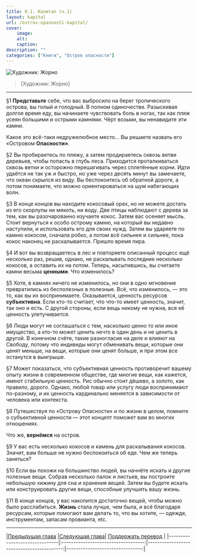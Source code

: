 ```yaml
---
title: 0.1. Капитал (ч.1)
layout: kapital
url: /ostrov-opasnosti-kapital/
cover:
    image:
    alt: 
    caption: 
description: ""
categories: ["Книги", "Остров опасности"]
---
```


![Художник: Жорно](/img/books/antologiya-anarho-kapitalizma/2.jpg "")
>[Художник: Жорно]

-----

§1 **Представьте** себе, что вас выбросило на берег тропического острова, вы голый и голодный. В полном одиночестве. Разыскивая долгое время еду, вы начинаете чувствовать боль в ногах, так как пляж усеян большими и острыми камнями. Чёрт возьми, вы ненавидите эти камни.

Какое это всё-таки недружелюбное место... Вы решаете назвать его «Островом **Опасности»**.

§2 Вы пробираетесь по пляжу, а затем продираетесь сквозь ветви деревьев, чтобы попасть в глубь леса. Приходится проталкиваться сквозь ветки и осторожно перешагивать через сплетённые корни. Идти удаётся не так уж и быстро, но уже через десять минут вы замечаете, что океан скрылся из виду. Вы беспокоитесь об обратной дороге, а потом понимаете, что можно ориентироваться на шум набегающих волн.

§3 В конце концов вы находите кокосовый орех, но не можете достать из его скорлупы ни мякоть, ни воду. Две птицы наблюдают с дерева за тем, как вы разочарованно изучаете кокос. Затем вас осеняет мысль. Стоит вернуться к особо острому камню, на который вы недавно наступили, и использовать его для своих нужд. Затем вы ударяете по камню кокосом, сначала робко, а потом всё сильнее и сильнее, пока кокос наконец не раскалывается. Пришло время пира.

§4 И вот вы возвращаетесь в лес и повторяете описанный процесс ещё несколько раз, решив, однако, не раскалывать последние несколько кокосов, а оставить их на потом. Теперь, насытившись, вы считаете камни весьма **ценными**. Что изменилось?

§5 Хотя, в камнях ничего не изменилось, но они в одно мгновение превратились из бесполезных в полезные. Всё, что изменилось, — это то, как вы их воспринимаете. Оказывается, ценность ресурсов **субъективна**. Если кто-то считает, что что-то имеет ценность, значит, так оно и есть. С другой стороны, если вещь никому не нужна, вся её ценность улетучивается.

§6 Люди могут не соглашаться с тем, насколько ценно то или иное имущество, а кто-то может ценить нечто в один день и не ценить в другой. В конечном счёте, такие разногласия на деле и влияют на Свободу, потому что индивиды могут обменивать вещи, которые они ценят меньше, на вещи, которые они ценят больше, и при этом все останутся в выигрыше.

§7 Может показаться, что субъективная ценность противоречит вашему опыту жизни в современном обществе, где многие вещи, как кажется, имеют стабильную ценность. Рис обычно стоит дёшево, а золото, как правило, дорого. Однако, любой товар или услугу люди воспринимают по-разному, и их ценность кардинально меняется в зависимости от человека или контекста.

§8 Путешествуя по «Острову Опасности» и по жизни в целом, помните о субъективной ценности — этот концепт поможет вам во многих отношениях.

Что же, **вернёмся** на остров.

§9 У вас есть несколько кокосов и камень для раскалывания кокосов. Значит, вам больше не нужно беспокоиться об еде. Чем же теперь заняться?

§10 Если вы похожи на большинство людей, вы начнёте искать и другие полезные вещи. Собрав несколько палок и листьев, вы построите небольшую хижину для сна и хранения вещей. Затем вы будете искать или конструировать другие вещи, способные улучшить вашу жизнь.

§11 В конце концов, у вас накопится достаточно вещей, чтобы можно было расслабиться. **Жизнь** стала лучше, чем была, и всё благодаря ресурсам, которые помогают вам делать то, что вы хотите, — одежде, инструментам, запасам провианта, etc.

-----

|[Предыдущая глава](/0-ostrov-opasnosti/) |[Следующая глава](/ostrov-opasnosti-kapital-2/)| [Поддержать перевод](/0-ostrov-opasnosti/)    |
|-------------------------------|:-----------------------------------:|------------------------------------------:|--------------------------------:|